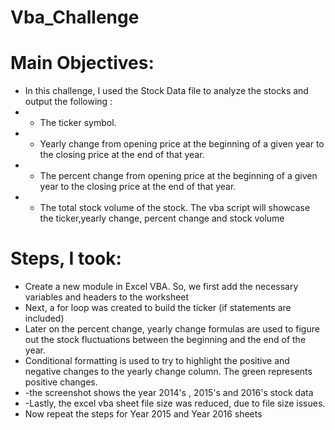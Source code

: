 # Vba_Challenge
# Main Objectives:
* In this challenge, I used the Stock Data file to analyze the stocks and output the following : 
* * The ticker symbol.
* * Yearly change from opening price at the beginning of a given year to the closing price at the end of that year.
* * The percent change from opening price at the beginning of a given year to the closing price at the end of that year.
* * The total stock volume of the stock. The vba script will showcase the ticker,yearly change, percent change and stock volume 

# Steps, I took:
* Create a new module in Excel VBA. So, we first add the necessary variables and headers to the worksheet
* Next, a for loop was created to build the ticker (if statements are included)
* Later on the percent change, yearly change formulas are used to figure out the stock fluctuations between the beginning and the end of the year.
* Conditional formatting is used to try to highlight the positive and negative changes to the yearly change column. The green represents positive changes.
* -the screenshot shows the year 2014's , 2015's and 2016's stock data
* -Lastly, the excel vba sheet file size was reduced, due to file size issues.
* Now repeat the steps for Year 2015 and Year 2016 sheets






